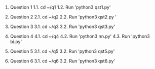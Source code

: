 1. Question 1
1.1. cd ~/q1
1.2. Run 'python3 qst1.py'

2. Question 2
2.1. cd ~/q2
2.2. Run 'python3 qst2.py <noise density>'

3. Question 3
3.1. cd ~/q3
3.2. Run 'python3 qst3.py'

4. Question 4 
4.1. cd ~/q4
4.2. Run 'python3 nn.py'
4.3. Run 'python3 bi.py'

5. Question 5
3.1. cd ~/q5
3.2. Run 'python3 qst5.py'

6. Question 6
3.1. cd ~/q6
3.2. Run 'python3 qst6.py'
